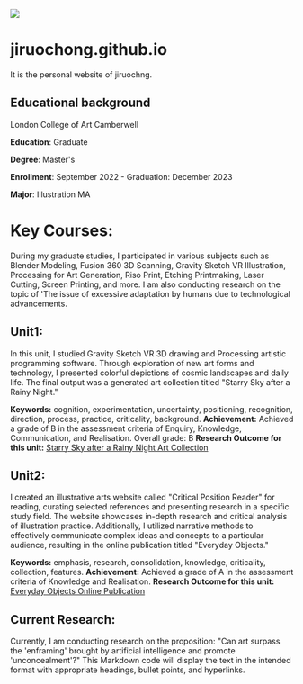 [![](https://img.shields.io/badge/Personal_Website-jiruochong.github.io-4DCBEB)](https://jiruochong.github.io/index.html)
# jiruochong.github.io
It is the personal  website  of jiruochng.


## Educational background

London College of Art Camberwell

**Education**: Graduate

**Degree**: Master's

**Enrollment**: September 2022 - Graduation: December 2023

**Major**: Illustration MA

# Key Courses:
During my graduate studies, I participated in various subjects such as Blender Modeling, Fusion 360 3D Scanning, Gravity Sketch VR Illustration, Processing for Art Generation, Riso Print, Etching Printmaking, Laser Cutting, Screen Printing, and more. I am also conducting research on the topic of 'The issue of excessive adaptation by humans due to technological advancements.

## Unit1:
In this unit, I studied Gravity Sketch VR 3D drawing and Processing artistic programming software. Through exploration of new art forms and technology, I presented colorful depictions of cosmic landscapes and daily life. The final output was a generated art collection titled "Starry Sky after a Rainy Night."

**Keywords:** cognition, experimentation, uncertainty, positioning, recognition, direction, process, practice, criticality, background.
**Achievement:** Achieved a grade of B in the assessment criteria of Enquiry, Knowledge, Communication, and Realisation. Overall grade: B
**Research Outcome for this unit:** [Starry Sky after a Rainy Night Art Collection](https://www.bilibili.com/video/BV1tG4y1A7Ha/?share_source=copy_web&vd_source=9b0de4b748548e229dda3aac351d9d4a)


## Unit2:
I created an illustrative arts website called "Critical Position Reader" for reading, curating selected references and presenting research in a specific study field. The website showcases in-depth research and critical analysis of illustration practice. Additionally, I utilized narrative methods to effectively communicate complex ideas and concepts to a particular audience, resulting in the online publication titled "Everyday Objects."

**Keywords:** emphasis, research, consolidation, knowledge, criticality, collection, features.
**Achievement:** Achieved a grade of A in the assessment criteria of Knowledge and Realisation.
**Research Outcome for this unit:** [Everyday Objects Online Publication](https://readymag.com/u3481658947/4244225/)


## Current Research:
Currently, I am conducting research on the proposition: "Can art surpass the 'enframing' brought by artificial intelligence and promote 'unconcealment'?"
This Markdown code will display the text in the intended format with appropriate headings, bullet points, and hyperlinks.
